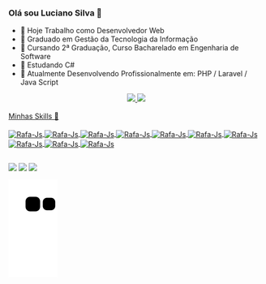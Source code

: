 ### Olá sou Luciano Silva 👋


- 🌱 Hoje Trabalho como Desenvolvedor Web
- 👯 Graduado em Gestão da Tecnologia da Informação
- 🤔 Cursando 2ª Graduação, Curso Bacharelado em Engenharia de Software
- 👯 Estudando C#
- 🤔 Atualmente Desenvolvendo Profissionalmente em: PHP / Laravel / Java Script

<div align="center">
  <a href="https://github.com/devluciano">
  <img height="180em" src="https://github-readme-stats.vercel.app/api?username=devluciano&show_icons=true&theme=dracula&include_all_commits=true&count_private=true"/>
  <img height="180em" src="https://github-readme-stats.vercel.app/api/top-langs/?username=devluciano&layout=compact&langs_count=7&theme=dracula"/>
</div>
<br>
Minhas Skills 👋


<div style="display: inline_block"><br>
  <img align="center" alt="Rafa-Js" height="30" width="40" src="https://icongr.am/devicon/html5-original.svg?size=148&color=currentColor">
  <img align="center" alt="Rafa-Js" height="30" width="40" src="https://icongr.am/devicon/css3-original.svg?size=148&color=currentColor">
  <img align="center" alt="Rafa-Js" height="30" width="40" src="https://icongr.am/devicon/javascript-original.svg?size=148&color=currentColor">
  <img align="center" alt="Rafa-Js" height="30" width="40" src="https://icongr.am/devicon/nodejs-original.svg?size=148&color=currentColor">
  <img align="center" alt="Rafa-Js" height="30" width="40" src="https://cdn.jsdelivr.net/gh/devicons/devicon/icons/php/php-plain.svg">
  <img align="center" alt="Rafa-Js" height="30" width="40" src="https://cdn.jsdelivr.net/gh/devicons/devicon/icons/docker/docker-plain-wordmark.svg">
  <img align="center" alt="Rafa-Js" height="30" width="40" src="https://cdn.jsdelivr.net/gh/devicons/devicon/icons/laravel/laravel-plain.svg">
  <img align="center" alt="Rafa-Js" height="30" width="40" src="https://cdn.jsdelivr.net/gh/devicons/devicon/icons/wordpress/wordpress-plain.svg">
  <img align="center" alt="Rafa-Js" height="30" width="40" src="https://cdn.jsdelivr.net/gh/devicons/devicon/icons/postgresql/postgresql-original.svg">
  <img align="center" alt="Rafa-Js" height="30" width="40" src="https://cdn.jsdelivr.net/gh/devicons/devicon/icons/git/git-original.svg">
  </div>
 
      
          
  ##
 
<div> 

 
 <a href="https://discord.gg/lucianoinfo#1520" target="_blank"><img src="https://img.shields.io/badge/Discord-7289DA?style=for-the-badge&logo=discord&logoColor=white" target="_blank"></a> 
  <a href = "mailto:prlucianosilva37@gmail.com"><img src="https://img.shields.io/badge/-Gmail-%23333?style=for-the-badge&logo=gmail&logoColor=white" target="_blank"></a>
  <a href="https://www.linkedin.com/in/luciano-f-silva2020" target="_blank"><img src="https://img.shields.io/badge/-LinkedIn-%230077B5?style=for-the-badge&logo=linkedin&logoColor=white" target="_blank"></a> 
 
  ![Snake animation](https://github.com/rafaballerini/rafaballerini/blob/output/github-contribution-grid-snake.svg)
 
</div>
